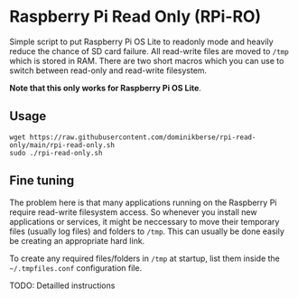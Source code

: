 # Raspberry Pi Read Only (RPi-RO)
Simple script to put Raspberry Pi OS Lite to readonly mode and heavily reduce the chance of SD card failure. All read-write files are moved to `/tmp` which is stored in RAM. There are two short macros which you can use to switch between read-only and read-write filesystem.

**Note that this only works for Raspberry Pi OS Lite**.

## Usage
```
wget https://raw.githubusercontent.com/dominikberse/rpi-read-only/main/rpi-read-only.sh
sudo ./rpi-read-only.sh
```

## Fine tuning
The problem here is that many applications running on the Raspberry Pi require read-write filesystem access. So whenever you install new applications or services, it might be neccessary to move their temporary files (usually log files) and folders to `/tmp`. This can usually be done easily be creating an appropriate hard link.

To create any required files/folders in `/tmp` at startup, list them inside the `~/.tmpfiles.conf` configuration file.

TODO: Detailled instructions
